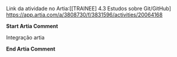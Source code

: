 Link da atividade no Artia:[[TRAINEE] 4.3 Estudos sobre Git/GitHub] https://app.artia.com/a/3808730/f/3831596/activities/20064168

**Start Artia Comment**

Integração artia

**End Artia Comment**
